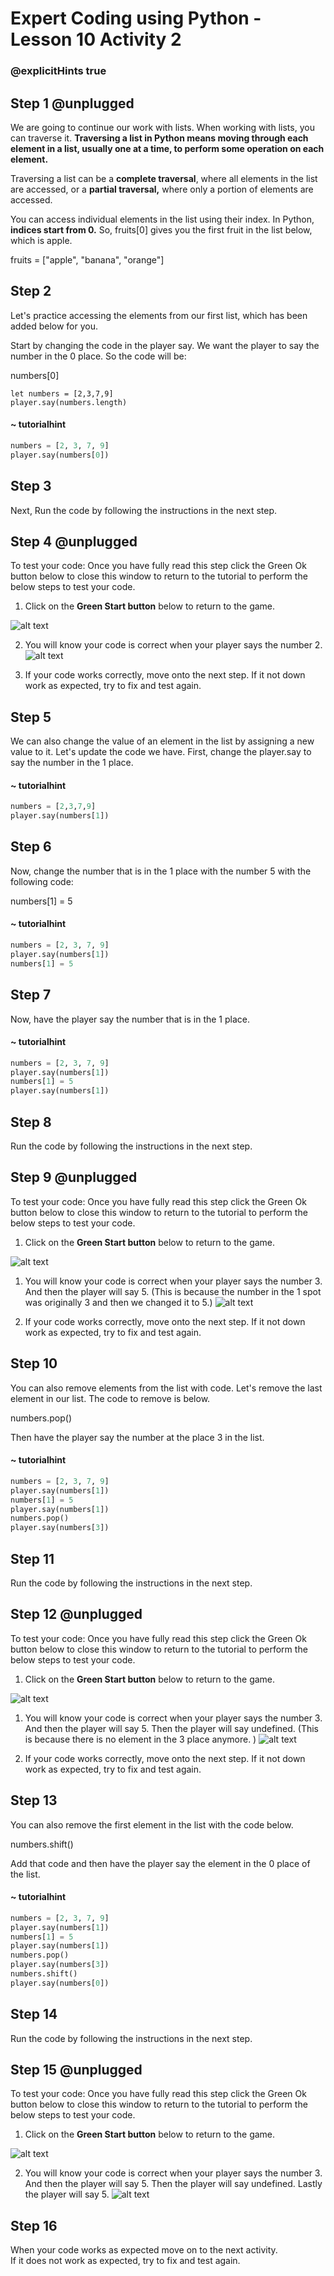 # Expert Coding using Python - Lesson 10 Activity 2

### @explicitHints true

## Step 1 @unplugged
We are going to continue our work with lists. When working with lists, you can traverse it.  **Traversing a list in Python means moving through each element in a list, usually one at a time, to perform some operation on each element.**

Traversing a list can be a **complete traversal**, where all elements in the list are accessed, or a **partial traversal,** where only a portion of elements are accessed. 

 You can access individual elements in the list using their index. In Python, **indices start from 0.** So, fruits[0] gives you the first fruit in the list below, which is apple. 

fruits = ["apple", "banana", "orange"]

## Step 2
Let's practice accessing the elements from our first list, which has been added below for you. 

Start by changing the code in the player say.  We want the player to say the number in the 0 place.  So the code will be:

numbers[0]

```template
let numbers = [2,3,7,9]
player.say(numbers.length)

```

#### ~ tutorialhint

```python
numbers = [2, 3, 7, 9]
player.say(numbers[0])
```

## Step 3
Next, Run the code by following the instructions in the next step.


## Step 4 @unplugged
To test your code:
Once you have fully read this step click the Green Ok button below to close this window to return to the tutorial to perform the below steps to test your code.

1. Click on the **Green Start button** below to return to the game.



![alt text](https://expertjs.codingcredentials.com/Lesson1/1.1/1.JPG?raw=true  "Start")

2.  You will know your code is correct when your player says the number 2.  
   ![alt text](https://expertjs.codingcredentials.com/Lesson10/10.2/10.2.png?raw=true  "code")

3.  If your code works correctly, move onto the next step. If it not down work as expected, try to fix and test again.


## Step 5
We can also change the value of an element in the list by assigning a new value to it. Let's update the code we have.  First, change the player.say to say the number in the 1 place.  


#### ~ tutorialhint

```python
numbers = [2,3,7,9]
player.say(numbers[1])
```

## Step 6
Now, change the number that is in the 1 place with the number 5 with the following code:

numbers[1] = 5

#### ~ tutorialhint

```python
numbers = [2, 3, 7, 9]
player.say(numbers[1])
numbers[1] = 5
```

## Step 7
Now, have the player say the number that is in the 1 place. 


#### ~ tutorialhint

```python
numbers = [2, 3, 7, 9]
player.say(numbers[1])
numbers[1] = 5
player.say(numbers[1])
```


## Step 8

Run the code by following the instructions in the next step.


## Step 9 @unplugged
To test your code:
Once you have fully read this step click the Green Ok button below to close this window to return to the tutorial to perform the below steps to test your code.

1. Click on the **Green Start button** below to return to the game.



![alt text](https://expertjs.codingcredentials.com/Lesson1/1.1/1.JPG?raw=true  "Start")

1.  You will know your code is correct when your player says the number 3. And then the player will say 5. (This is because the number in the 1 spot was originally 3 and then we changed it to 5.)
   ![alt text](https://expertjs.codingcredentials.com/Lesson10/10.2/10.2a.png?raw=true  "code")

2.  If your code works correctly, move onto the next step. If it not down work as expected, try to fix and test again.

## Step 10
You can also remove elements from the list with code.  Let's remove the last element in our list. The code to remove is below. 

numbers.pop()

Then have the player say the number at the place 3 in the list. 
#### ~ tutorialhint

```python
numbers = [2, 3, 7, 9]
player.say(numbers[1])
numbers[1] = 5
player.say(numbers[1])
numbers.pop()
player.say(numbers[3])
```
## Step 11

Run the code by following the instructions in the next step.


## Step 12 @unplugged
To test your code:
Once you have fully read this step click the Green Ok button below to close this window to return to the tutorial to perform the below steps to test your code.

1. Click on the **Green Start button** below to return to the game.



![alt text](https://expertjs.codingcredentials.com/Lesson1/1.1/1.JPG?raw=true  "Start")

1.  You will know your code is correct when your player says the number 3. And then the player will say 5. Then the player will say undefined. (This is because there is no element in the 3 place anymore. )
    ![alt text](https://expertjs.codingcredentials.com/Lesson10/10.2/10.2b.png?raw=true  "code")

2.  If your code works correctly, move onto the next step. If it not down work as expected, try to fix and test again.

## Step 13
You can also remove the first element in the list with the code below. 

numbers.shift()

Add that code and then have the player say the element in the 0 place of the list. 

#### ~ tutorialhint

```python
numbers = [2, 3, 7, 9]
player.say(numbers[1])
numbers[1] = 5
player.say(numbers[1])
numbers.pop()
player.say(numbers[3])
numbers.shift()
player.say(numbers[0])
```

## Step 14
Run the code by following the instructions in the next step.


## Step 15 @unplugged
To test your code:
Once you have fully read this step click the Green Ok button below to close this window to return to the tutorial to perform the below steps to test your code.

1. Click on the **Green Start button** below to return to the game.



![alt text](https://expertjs.codingcredentials.com/Lesson1/1.1/1.JPG?raw=true  "Start")

2.  You will know your code is correct when your player says the number 3. And then the player will say 5. Then the player will say undefined. Lastly the player will say 5. 
    ![alt text](https://expertjs.codingcredentials.com/Lesson10/10.2/10.2c1.png?raw=true  "code")

## Step 16
When your code works as expected move on to the next activity.  
If it does not work as expected, try to fix and test again.

